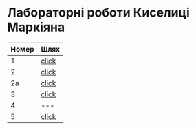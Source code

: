# Лабораторні роботи Киселиці Маркіяна
|  Номер |  Шлях |
|---|---|
| 1  | <a href="https://github.com/markiiankyselytsia/devops-labs/tree/main/lab1">click</a> | 
| 2  | <a href="https://github.com/markiiankyselytsia/devops-labs/tree/main/lab2a">click</a> |
| 2a  | <a href="https://github.com/markiiankyselytsia/devops-labs/tree/main/lab2">click</a> |
| 3  | <a href="https://github.com/markiiankyselytsia/devops-labs/tree/main/lab3">click</a>  |
| 4 | --- |
| 5 |  <a href="https://github.com/markiiankyselytsia/devops-labs/tree/main/lab5">click</a> |
